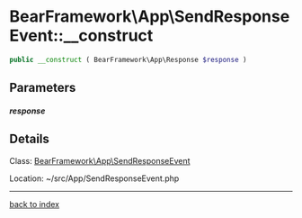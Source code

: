 # BearFramework\App\SendResponseEvent::__construct

```php
public __construct ( BearFramework\App\Response $response )
```

## Parameters

##### response

## Details

Class: [BearFramework\App\SendResponseEvent](bearframework.app.sendresponseevent.class.md)

Location: ~/src/App/SendResponseEvent.php

---

[back to index](index.md)

